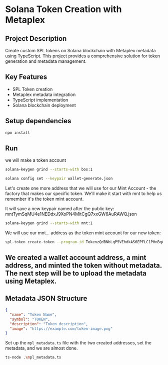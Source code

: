 # Solana Token Creation with Metaplex

## Project Description
Create custom SPL tokens on Solana blockchain with Metaplex metadata using TypeScript. This project provides a comprehensive solution for token generation and metadata management.

## Key Features
- SPL Token creation
- Metaplex metadata integration
- TypeScript implementation
- Solana blockchain deployment

## Setup dependencies
```bash
npm install 
```

## Run
we will make a token  account

```bash
solana-keygen grind --starts-with bos:1 
```
```bash
solana config set --keypair wallet-generate.json
```

Let's create one more address that we will use for our Mint Account - the factory that makes our specific token. We'll make it start with mnt to help us remember it's the token mint account.

It will save a new keypair named after the public key: mntTymSqMU4e1NEDdxJ9XoPN4MitCgQ7xxGW6AuRAWQ.json

```bash
solana-keygen grind --starts-with mnt:1
```

We will use our mnt... address as the token mint account for our new token:

```bash
spl-token create-token --program-id TokenzQdBNbLqP5VEhdkAS6EPFLC1PHnBqCXEpPxuEb --enable-metadata MINT-WALLET.json
```
## We created a wallet account address, a mint address, and minted the token without metadata. The next step will be to upload the metadata using Metaplex.

## Metadata JSON Structure
```json
{
  "name": "Token Name",
  "symbol": "TOKEN",
  "description": "Token description",
  "image": "https://example.com/token-image.png"
}
```
Set up the `mpl_metadata.ts` file with the two created addresses, set the metadata, and we are almost done.


```bash
ts-node .\mpl_metadata.ts
```
